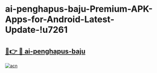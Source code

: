# ai-penghapus-baju-Premium-APK-Apps-for-Android-Latest-Update-!u7261

# <h2><a href="https://rpcgvl.esa.edu.pl?title=ai-penghapus-baju&ref=u7261">🔗👉 🔴 ai-penghapus-baju</a></h2>

[![acn](https://github.com/user-attachments/assets/0f9c940e-d8b0-45ae-aac7-cd30a18b3e1c)](https://rpcgvl.esa.edu.pl?title=ai-penghapus-baju&ref=u7261)

